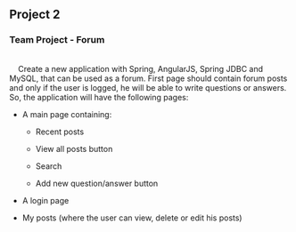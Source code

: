 <h2> Project 2 </h2>

<h3> Team Project - Forum </h3>

<br/>
   &nbsp;&nbsp;&nbsp;&nbsp;Create a new application with Spring, AngularJS, Spring JDBC and MySQL, that can be used as a forum. First page should contain forum posts and only if the user is logged, he will be able to write questions or answers. So, the application will have the following pages:
   
- A main page containing: 

  - Recent posts
  
  - View all posts button
  
  - Search 
  
  - Add new question/answer button

-	A login page

-	My posts (where the user can view, delete or edit his posts)
   
       
